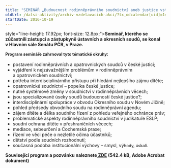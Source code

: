```yaml
---
title: "SEMINÁŘ „Budoucnost rodinněprávního soudnictví aneb justice vstřícná k dětem“"
oldUrl: /dalsi-aktivity/archiv-vzdelavacich-akci/?tx_odcalendar[uid]=149&cHash=d247ce0f1b3102c32adf2f6c6e160491
startDate: 2016-10-19
---
```


<p>style="line-height: 17.92px; font-size: 12.8px;"><b>Seminář, kterého se zúčastnili zástupci a zástupkyně ústavních a okresních soudů, se konal v Hlavním sále Senátu PČR, v Praze.</b></p>
<p style="line-height: 17.92px; font-size: 12.8px;"><b>Program semináře zahrnoval tyto tématické okruhy:</b></p>
<p style="line-height: 17.92px; font-size: 12.8px;"></p><ul><li>postavení rodinněprávních a opatrovnických soudců v české justici;</li><li>vyjádření k nejzávažnějším problémům v rodinněprávním a opatrovnickém soudnictví;</li><li>potřeba interdisciplinárního přístupu při hledání nejlepšího zájmu dítěte;</li><li>opatrovnické soudnictví – popelka české justice;</li><li>nutné systémové změny v soudnictví v rodinněprávních věcech;</li><li>jsou specializované úseky soudů budoucností české justice?;</li><li>interdisciplinární spolupráce v obvodu Okresního soudu v Novém Jičíně;</li><li>pohled předsedy obvodního soudu na rodinněprávní agendu;</li><li>zájem dítěte a délka soudního řízení z pohledu veřejného ochránce práv;</li><li>problematické aspekty rodinněprávního soudnictví v judikatuře ESLP;</li><li>soudní ochrana dítěte v přeshraničních věcech;</li><li>mediace, sebeurčení a Cochemská praxe;</li><li>řízení ve věci péče o nezletilé očima účastníků;</li><li>dětství podle soudních rozhodnutí;</li><li>současná podoba institucionální výchovy – smysl, vý<span style="background-color: initial; font-size: 12.8px;">hody, úskalí.</span></li></ul><p><b>Související program a pozvánku naleznete<a href="https://www.ochrance.cz/fileadmin/user_upload/projekt_ESF/ARCHIV_2016/SEMINARE_ARCHIV/10_19_Budoucnost_rodinnepravniho_soudnictvi_program.pdf" target="_blank"> ZDE</a> (542.4 kB, Adobe Acrobat dokument)</b></p>
